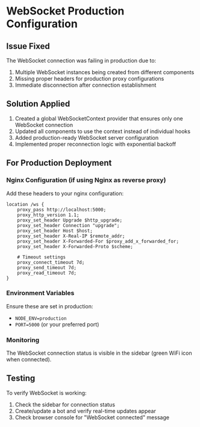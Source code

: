 # WebSocket Production Configuration

## Issue Fixed
The WebSocket connection was failing in production due to:
1. Multiple WebSocket instances being created from different components
2. Missing proper headers for production proxy configurations
3. Immediate disconnection after connection establishment

## Solution Applied
1. Created a global WebSocketContext provider that ensures only one WebSocket connection
2. Updated all components to use the context instead of individual hooks
3. Added production-ready WebSocket server configuration
4. Implemented proper reconnection logic with exponential backoff

## For Production Deployment

### Nginx Configuration (if using Nginx as reverse proxy)
Add these headers to your nginx configuration:

```nginx
location /ws {
    proxy_pass http://localhost:5000;
    proxy_http_version 1.1;
    proxy_set_header Upgrade $http_upgrade;
    proxy_set_header Connection "upgrade";
    proxy_set_header Host $host;
    proxy_set_header X-Real-IP $remote_addr;
    proxy_set_header X-Forwarded-For $proxy_add_x_forwarded_for;
    proxy_set_header X-Forwarded-Proto $scheme;
    
    # Timeout settings
    proxy_connect_timeout 7d;
    proxy_send_timeout 7d;
    proxy_read_timeout 7d;
}
```

### Environment Variables
Ensure these are set in production:
- `NODE_ENV=production`
- `PORT=5000` (or your preferred port)

### Monitoring
The WebSocket connection status is visible in the sidebar (green WiFi icon when connected).

## Testing
To verify WebSocket is working:
1. Check the sidebar for connection status
2. Create/update a bot and verify real-time updates appear
3. Check browser console for "WebSocket connected" message